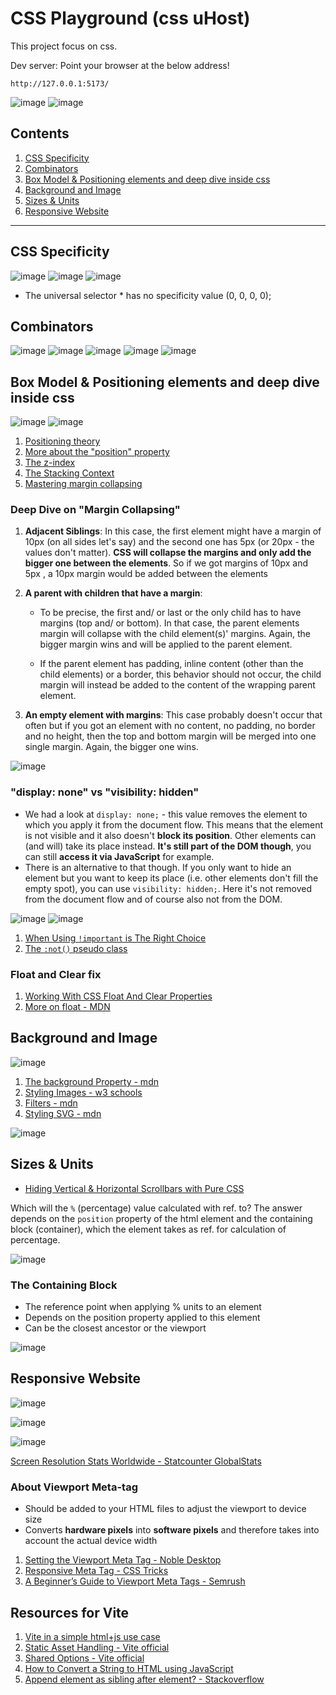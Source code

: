 # CSS Playground (css uHost)
This project focus on css.

Dev server: Point your browser at the below address!

```
http://127.0.0.1:5173/
```
![image](https://github.com/actionanand/css-uhost/assets/46064269/61e5afe5-1704-427f-ad7c-33bf514466be)
![image](https://github.com/actionanand/css-uhost/assets/46064269/ae704491-2adb-4e2d-a9f8-848ffbf644e5)

## Contents
1. [CSS Specificity](#css-specificity)
2. [Combinators](#combinators)
3. [Box Model & Positioning elements and deep dive inside css](#box-model--positioning-elements-and-deep-dive-inside-css)
4. [Background and Image](#background-and-image)
5. [Sizes & Units](#sizes--units)
6. [Responsive Website](#responsive-website)


****

## CSS Specificity

![image](https://github.com/actionanand/css-uhost/assets/46064269/aecee362-1955-48f3-9a27-e4a67fb9fa14)
![image](https://github.com/actionanand/css-uhost/assets/46064269/16d7cdb1-f389-4452-b188-0188dab4a106)
![image](https://github.com/actionanand/css-uhost/assets/46064269/73fe75ef-1b50-40f4-af07-ef5a1c9f4e5c)

* The universal selector * has no specificity value (0, 0, 0, 0);

## Combinators

![image](https://github.com/actionanand/css-uhost/assets/46064269/25296f30-4951-46d0-b204-9baa60b3d8f7)
![image](https://github.com/actionanand/css-uhost/assets/46064269/72e9cf15-ea73-4c16-97cf-f0f7ab82c48f)
![image](https://github.com/actionanand/css-uhost/assets/46064269/9e601b59-31d8-44b2-81f4-1b3d94a68028)
![image](https://github.com/actionanand/css-uhost/assets/46064269/212dd5c7-c72a-4a91-858a-8a89a2c77f6f)
![image](https://github.com/actionanand/css-uhost/assets/46064269/482409d1-2f9e-4613-ad48-dbb5553036dc)

## Box Model & Positioning elements and deep dive inside css

![image](https://github.com/actionanand/css-uhost/assets/46064269/2f5b520b-e8d7-41a0-8de5-4f5f78f7158b)
![image](https://github.com/actionanand/css-uhost/assets/46064269/a27e8c48-3c12-4f68-8bda-5f6f1140a052)


1. [Positioning theory](https://developer.mozilla.org/en-US/docs/Learn/CSS/CSS_layout/Positioning)
2. [More about the "position" property](https://developer.mozilla.org/en-US/docs/Web/CSS/position)
3. [The z-index](https://developer.mozilla.org/en-US/docs/Web/CSS/z-index)
4. [The Stacking Context](https://developer.mozilla.org/en-US/docs/Web/CSS/CSS_Positioning/Understanding_z_index/The_stacking_context)
5. [Mastering margin collapsing](https://developer.mozilla.org/en-US/docs/Web/CSS/CSS_Box_Model/Mastering_margin_collapsing)

### Deep Dive on "Margin Collapsing"

1. **Adjacent Siblings**: In this case, the first element might have a margin of 10px  (on all sides let's say) and the second one has 5px  (or 20px  - the values don't matter). **CSS will collapse the margins and only add the bigger one between the elements**. So if we got margins of 10px  and 5px , a 10px  margin would be added between the elements

2. **A parent with children that have a margin**:
     * To be precise, the first and/ or last or the only child has to have margins (top and/ or bottom). In that case, the parent elements margin will collapse with the child element(s)' margins. Again, the bigger margin wins and will be applied to the parent element.

    * If the parent element has padding, inline content (other than the child elements) or a border, this behavior should not occur, the child margin will instead be added to the content of the wrapping parent element.

3. **An empty element with margins**: This case probably doesn't occur that often but if you got an element with no content, no padding, no border and no height, then the top and bottom margin will be merged into one single margin. Again, the bigger one wins.

![image](https://github.com/actionanand/css-uhost/assets/46064269/9f2c2b2d-024c-450c-b889-ccf44bc0b042)

### "display: none" vs "visibility: hidden"

* We had a look at `display: none;`  - this value removes the element to which you apply it from the document flow. This means that the element is not visible and it also doesn't **block its position**. Other elements can (and will) take its place instead. **It's still part of the DOM though**, you can still **access it via JavaScript** for example.
* There is an alternative to that though. If you only want to hide an element but you want to keep its place (i.e. other elements don't fill the empty spot), you can use `visibility: hidden;`. Here it's not removed from the document flow and of course also not from the DOM.

![image](https://github.com/actionanand/css-uhost/assets/46064269/30cd00ab-19df-45d0-b8b5-04a730db78e4)
![image](https://github.com/actionanand/css-uhost/assets/46064269/a35d6b1a-d2d7-4124-8947-9ddc4f29241d)

1. [When Using `!important` is The Right Choice](https://css-tricks.com/when-using-important-is-the-right-choice/)
2. [The `:not()`  pseudo class](https://developer.mozilla.org/en-US/docs/Web/CSS/:not)

### Float and Clear fix

1. [Working With CSS Float And Clear Properties](https://blog.openreplay.com/working-with-css-float-and-clear-properties/)
2. [More on float - MDN](https://developer.mozilla.org/en-US/docs/Web/CSS/float)

## Background and Image

![image](https://github.com/actionanand/css-uhost/assets/46064269/c4c28015-896a-46b6-9545-c839b171c8d4)

1. [The background Property - mdn](https://developer.mozilla.org/en-US/docs/Web/CSS/background)
2. [Styling Images - w3 schools](https://www.w3schools.com/css/css3_images.asp)
3. [Filters - mdn](https://developer.mozilla.org/en-US/docs/Web/CSS/filter)
4. [Styling SVG - mdn](https://developer.mozilla.org/en-US/docs/Web/SVG/Tutorial/SVG_and_CSS)

![image](https://github.com/actionanand/css-uhost/assets/46064269/469d2ad5-6a72-482e-8427-9c28374aaeb9)

## Sizes & Units

* [Hiding Vertical & Horizontal Scrollbars with Pure CSS](https://web.archive.org/web/20180505112131/https://blogs.msdn.microsoft.com/kurlak/2013/11/03/hiding-vertical-scrollbars-with-pure-css-in-chrome-ie-6-firefox-opera-and-safari/)

Which will the `%` (percentage) value calculated with ref. to? The answer depends on the `position` property of the html element and the containing block (container), which the element takes as ref. for calculation of percentage.

![image](https://github.com/actionanand/css-uhost/assets/46064269/9369d41a-0852-4c94-83eb-3e8d26f46abd)

### The Containing Block

* The reference point when applying % units to an element
* Depends on the position property applied to this element
* Can be the closest ancestor or the viewport

![image](https://github.com/actionanand/css-uhost/assets/46064269/450f79fb-e906-46fd-b9bb-f796ba2e1f7a)

## Responsive Website

![image](https://github.com/actionanand/css-uhost/assets/46064269/ed1e61bd-ad57-445d-b9e6-9211b5148994)

![image](https://github.com/actionanand/css-uhost/assets/46064269/6b9f5373-d29a-40a0-977d-05a5058227a7)

![image](https://github.com/actionanand/css-uhost/assets/46064269/2b9ebf94-0aba-420f-af92-65d10f5d4582)

[Screen Resolution Stats Worldwide - Statcounter GlobalStats](https://gs.statcounter.com/screen-resolution-stats#monthly-201801-202401-bar)

### About Viewport Meta-tag

* Should be added to your HTML files to adjust the viewport to device size
* Converts **hardware pixels** into **software pixels** and therefore takes into account the actual device width

1. [Setting the Viewport Meta Tag - Noble Desktop](https://www.nobledesktop.com/learn/html-css/setting-the-viewport-meta-tag)
2. [Responsive Meta Tag - CSS Tricks](https://css-tricks.com/snippets/html/responsive-meta-tag/)
3. [A Beginner’s Guide to Viewport Meta Tags - Semrush](https://www.semrush.com/blog/viewport-meta-tag/)

## Resources for Vite

1. [Vite in a simple html+js use case](https://dev.to/marcinwosinek/vite-in-a-simple-html-js-usecase-35k2)
2. [Static Asset Handling - Vite official](https://vitejs.dev/guide/assets.html#importing-asset-as-string)
3. [Shared Options - Vite official](https://vitejs.dev/config/shared-options)
4. [How to Convert a String to HTML using JavaScript](https://sabe.io/blog/javascript-convert-string-to-html)
5. [Append element as sibling after element? - Stackoverflow](https://stackoverflow.com/questions/21422337/append-element-as-sibling-after-element)
